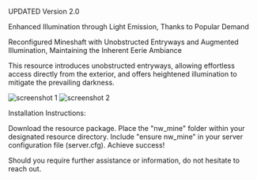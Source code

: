 UPDATED Version 2.0

Enhanced Illumination through Light Emission, Thanks to Popular Demand

Reconfigured Mineshaft with Unobstructed Entryways and Augmented Illumination, Maintaining the Inherent Eerie Ambiance

This resource introduces unobstructed entryways, allowing effortless access directly from the exterior, and offers heightened illumination to mitigate the prevailing darkness.

![screenshot 1](https://i.gyazo.com/f25df451a049eef4befa231c7b6ff914.jpg)
![screenshot 2](https://i.gyazo.com/0406a082e6a78232d92c71b5cb4a361f.jpg)

Installation Instructions:

Download the resource package.
Place the "nw_mine" folder within your designated resource directory.
Include "ensure nw_mine" in your server configuration file (server.cfg).
Achieve success!

Should you require further assistance or information, do not hesitate to reach out.
